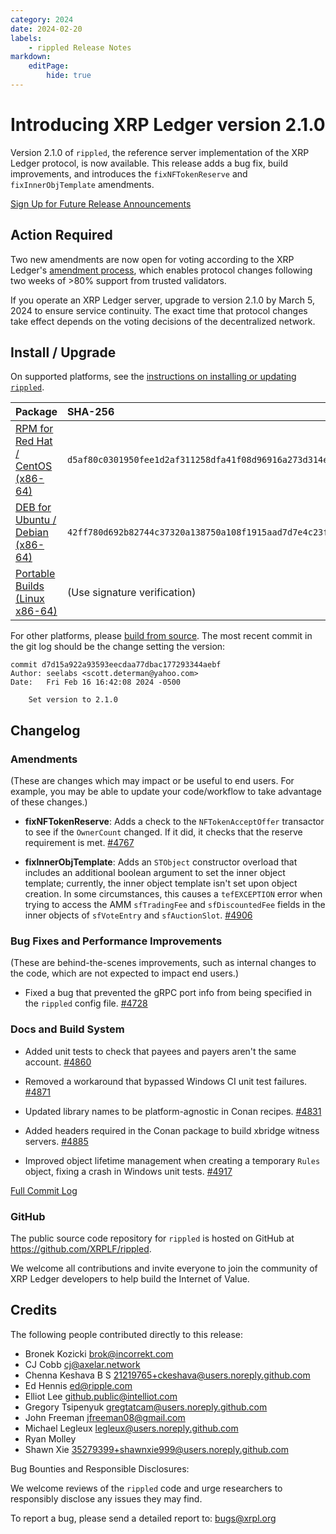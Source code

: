 ```yaml
---
category: 2024
date: 2024-02-20
labels:
    - rippled Release Notes
markdown:
    editPage:
        hide: true
---
```

# Introducing XRP Ledger version 2.1.0

Version 2.1.0 of `rippled`, the reference server implementation of the XRP Ledger protocol, is now available. This release adds a bug fix, build improvements, and introduces the `fixNFTokenReserve` and `fixInnerObjTemplate` amendments.

[Sign Up for Future Release Announcements](https://groups.google.com/g/ripple-server)

<!-- BREAK -->


## Action Required

Two new amendments are now open for voting according to the XRP Ledger's [amendment process](https://xrpl.org/amendments.html), which enables protocol changes following two weeks of >80% support from trusted validators.

If you operate an XRP Ledger server, upgrade to version 2.1.0 by March 5, 2024 to ensure service continuity. The exact time that protocol changes take effect depends on the voting decisions of the decentralized network.


## Install / Upgrade

On supported platforms, see the [instructions on installing or updating `rippled`](https://xrpl.org/install-rippled.html).

| Package | SHA-256 |
|:--------|:--------|
| [RPM for Red Hat / CentOS (x86-64)](https://repos.ripple.com/repos/rippled-rpm/stable/rippled-2.1.0-1.el7.x86_64.rpm) | `d5af80c0301950fee1d2af311258dfa41f08d96916a273d314eef62d44147208` |
| [DEB for Ubuntu / Debian (x86-64)](https://repos.ripple.com/repos/rippled-deb/pool/stable/rippled_2.1.0-1_amd64.deb) | `42ff780d692b82744c37320a138750a108f1915aad7d7e4c23f64fa4e5059889` |
| [Portable Builds (Linux x86-64)](https://github.com/XRPLF/rippled-portable-builds) | (Use signature verification) |

For other platforms, please [build from source](https://github.com/XRPLF/rippled/blob/master/BUILD.md). The most recent commit in the git log should be the change setting the version:

```text
commit d7d15a922a93593eecdaa77dbac177293344aebf
Author: seelabs <scott.determan@yahoo.com>
Date:   Fri Feb 16 16:42:08 2024 -0500

    Set version to 2.1.0
```


## Changelog

### Amendments
(These are changes which may impact or be useful to end users. For example, you may be able to update your code/workflow to take advantage of these changes.)

- **fixNFTokenReserve**: Adds a check to the `NFTokenAcceptOffer` transactor to see if the `OwnerCount` changed. If it did, it checks that the reserve requirement is met. [#4767](https://github.com/XRPLF/rippled/pull/4767)

- **fixInnerObjTemplate**: Adds an `STObject` constructor overload that includes an additional boolean argument to set the inner object template; currently, the inner object template isn't set upon object creation. In some circumstances, this causes a `tefEXCEPTION` error when trying to access the AMM `sfTradingFee` and `sfDiscountedFee` fields in the inner objects of `sfVoteEntry` and `sfAuctionSlot`. [#4906](https://github.com/XRPLF/rippled/pull/4906)


### Bug Fixes and Performance Improvements
(These are behind-the-scenes improvements, such as internal changes to the code, which are not expected to impact end users.)

- Fixed a bug that prevented the gRPC port info from being specified in the `rippled` config file. [#4728](https://github.com/XRPLF/rippled/pull/4728)


### Docs and Build System

- Added unit tests to check that payees and payers aren't the same account. [#4860](https://github.com/XRPLF/rippled/pull/4860)

- Removed a workaround that bypassed Windows CI unit test failures. [#4871](https://github.com/XRPLF/rippled/pull/4871)

- Updated library names to be platform-agnostic in Conan recipes. [#4831](https://github.com/XRPLF/rippled/pull/4831)

- Added headers required in the Conan package to build xbridge witness servers. [#4885](https://github.com/XRPLF/rippled/pull/4885)

- Improved object lifetime management when creating a temporary `Rules` object, fixing a crash in Windows unit tests. [#4917](https://github.com/XRPLF/rippled/pull/4917)


[Full Commit Log](https://github.com/XRPLF/rippled/compare/2.0.1...2.1.0)


### GitHub

The public source code repository for `rippled` is hosted on GitHub at <https://github.com/XRPLF/rippled>.

We welcome all contributions and invite everyone to join the community of XRP Ledger developers to help build the Internet of Value.


## Credits

The following people contributed directly to this release:

- Bronek Kozicki <brok@incorrekt.com>
- CJ Cobb <cj@axelar.network>
- Chenna Keshava B S <21219765+ckeshava@users.noreply.github.com>
- Ed Hennis <ed@ripple.com>
- Elliot Lee <github.public@intelliot.com>
- Gregory Tsipenyuk <gregtatcam@users.noreply.github.com>
- John Freeman <jfreeman08@gmail.com>
- Michael Legleux <legleux@users.noreply.github.com>
- Ryan Molley
- Shawn Xie <35279399+shawnxie999@users.noreply.github.com>


Bug Bounties and Responsible Disclosures:

We welcome reviews of the `rippled` code and urge researchers to responsibly disclose any issues they may find.

To report a bug, please send a detailed report to: <bugs@xrpl.org>
